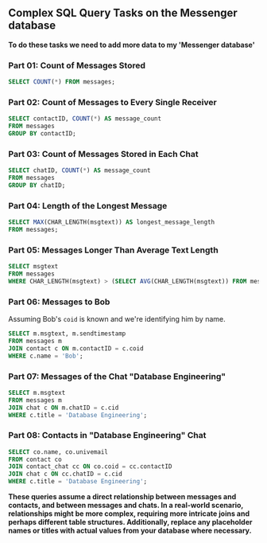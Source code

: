 ## Complex SQL Query Tasks on the Messenger database

**To do these tasks we need to add more data to my 'Messenger database'**

### Part 01: Count of Messages Stored
```sql
SELECT COUNT(*) FROM messages;
```

### Part 02: Count of Messages to Every Single Receiver
```sql
SELECT contactID, COUNT(*) AS message_count 
FROM messages 
GROUP BY contactID;
```

### Part 03: Count of Messages Stored in Each Chat
```sql
SELECT chatID, COUNT(*) AS message_count 
FROM messages 
GROUP BY chatID;
```

### Part 04: Length of the Longest Message
```sql
SELECT MAX(CHAR_LENGTH(msgtext)) AS longest_message_length 
FROM messages;
```

### Part 05: Messages Longer Than Average Text Length
```sql
SELECT msgtext 
FROM messages 
WHERE CHAR_LENGTH(msgtext) > (SELECT AVG(CHAR_LENGTH(msgtext)) FROM messages);
```

### Part 06: Messages to Bob
Assuming Bob's `coid` is known and we're identifying him by name.
```sql
SELECT m.msgtext, m.sendtimestamp 
FROM messages m
JOIN contact c ON m.contactID = c.coid
WHERE c.name = 'Bob';
```

### Part 07: Messages of the Chat "Database Engineering"
```sql
SELECT m.msgtext 
FROM messages m
JOIN chat c ON m.chatID = c.cid
WHERE c.title = 'Database Engineering';
```

### Part 08: Contacts in "Database Engineering" Chat
```sql
SELECT co.name, co.univemail 
FROM contact co
JOIN contact_chat cc ON co.coid = cc.contactID
JOIN chat c ON cc.chatID = c.cid
WHERE c.title = 'Database Engineering';
```

**These queries assume a direct relationship between messages and contacts, and between messages and chats. In a real-world scenario, relationships might be more complex, requiring more intricate joins and perhaps different table structures. Additionally, replace any placeholder names or titles with actual values from your database where necessary.**
